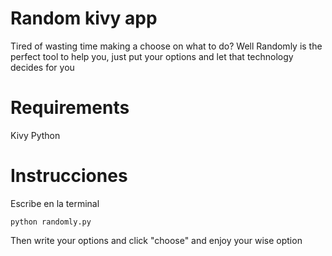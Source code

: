 # Random kivy app
Tired of wasting time making a choose on what to do?
Well Randomly is the perfect tool to help you, just put your options and let that technology decides for you

# Requirements
Kivy
Python

# Instrucciones
Escribe en la terminal
```
python randomly.py
```
Then write your options and click "choose" and enjoy your wise option

